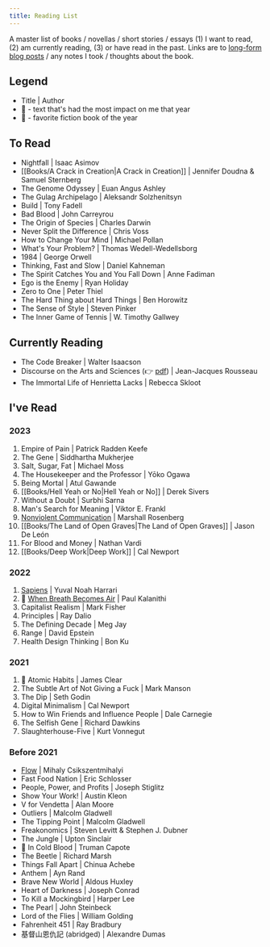 ```yaml
---
title: Reading List
---
```

A master list of books / novellas / short stories / essays (1) I want to read, (2) am currently reading, (3) or have read in the past. Links are to [long-form blog posts](https://heidi-huang.ghost.io/tag/readsandreflections/) / any notes I took / thoughts about the book.

## Legend
- Title | Author
- 🥇 - text that's had the most impact on me that year
- 🥸 - favorite fiction book of the year

## To Read
- Nightfall | Isaac Asimov
- [[Books/A Crack in Creation|A Crack in Creation]] | Jennifer Doudna & Samuel Sternberg 
- The Genome Odyssey | Euan Angus Ashley
- The Gulag Archipelago | Aleksandr Solzhenitsyn
- Build | Tony Fadell
- Bad Blood | John Carreyrou
- The Origin of Species | Charles Darwin
- Never Split the Difference | Chris Voss
- How to Change Your Mind | Michael Pollan
- What's Your Problem? | Thomas Wedell-Wedellsborg
- 1984 | George Orwell
- Thinking, Fast and Slow | Daniel Kahneman
- The Spirit Catches You and You Fall Down | Anne Fadiman 
- Ego is the Enemy | Ryan Holiday
- Zero to One | Peter Thiel
- The Hard Thing about Hard Things | Ben Horowitz
- The Sense of Style | Steven Pinker
- The Inner Game of Tennis | W. Timothy Gallwey

## Currently Reading
- The Code Breaker | Walter Isaacson
- Discourse on the Arts and Sciences (👉 [pdf](https://www.stmarys-ca.edu/sites/default/files/2023-03/arts.pdf)) | Jean-Jacques Rousseau
- The Immortal Life of Henrietta Lacks | Rebecca Skloot

## I've Read
### 2023
1. Empire of Pain | Patrick Radden Keefe
2. The Gene | Siddhartha Mukherjee
3. Salt, Sugar, Fat | Michael Moss
4. The Housekeeper and the Professor | Yōko Ogawa
5. Being Mortal | Atul Gawande
6. [[Books/Hell Yeah or No|Hell Yeah or No]] | Derek Sivers
7. Without a Doubt | Surbhi Sarna
8. Man's Search for Meaning | Viktor E. Frankl
9. [Nonviolent Communication](https://heidi-huang.ghost.io/nonviolentcommunication/) | Marshall Rosenberg
10. [[Books/The Land of Open Graves|The Land of Open Graves]] | Jason De León
11. For Blood and Money | Nathan Vardi
12. [[Books/Deep Work|Deep Work]] | Cal Newport

### 2022
1. [Sapiens](https://heidi-huang.ghost.io/sapiens/) | Yuval Noah Harrari
2. 🥇 [When Breath Becomes Air](https://heidi-huang.ghost.io/when-breath-becomes-air/) | Paul Kalanithi
3. Capitalist Realism | Mark Fisher
4. Principles | Ray Dalio
5. The Defining Decade | Meg Jay
6. Range | David Epstein
7. Health Design Thinking | Bon Ku

### 2021
1. 🥇 Atomic Habits | James Clear
2. The Subtle Art of Not Giving a Fuck | Mark Manson
3. The Dip | Seth Godin
4. Digital Minimalism | Cal Newport
5. How to Win Friends and Influence People | Dale Carnegie
6. The Selfish Gene | Richard Dawkins
7. Slaughterhouse-Five | Kurt Vonnegut

### Before 2021
- [Flow](https://heidi-huang.ghost.io/flow-the-psychology-of-optimal-experience/) | Mihaly Csikszentmihalyi
- Fast Food Nation | Eric Schlosser
- People, Power, and Profits | Joseph Stiglitz
- Show Your Work! | Austin Kleon
- V for Vendetta | Alan Moore
- Outliers | Malcolm Gladwell
- The Tipping Point | Malcolm Gladwell
- Freakonomics | Steven Levitt & Stephen J. Dubner
- The Jungle | Upton Sinclair
- 🥸 In Cold Blood | Truman Capote
- The Beetle | Richard Marsh
- Things Fall Apart | Chinua Achebe
- Anthem | Ayn Rand
- Brave New World | Aldous Huxley
- Heart of Darkness | Joseph Conrad
- To Kill a Mockingbird | Harper Lee 
- The Pearl | John Steinbeck 
- Lord of the Flies | William Golding
- Fahrenheit 451 | Ray Bradbury
- 基督山恩仇記 (abridged) | Alexandre Dumas
